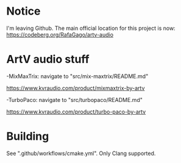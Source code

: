 Notice
======

I'm leaving Github. The main official location for this project is now:
https://codeberg.org/RafaGago/artv-audio

ArtV audio stuff
================

-MixMaxTrix: navigate to "src/mix-maxtrix/README.md"

https://www.kvraudio.com/product/mixmaxtrix-by-artv

-TurboPaco: navigate to "src/turbopaco/README.md"

https://www.kvraudio.com/product/turbo-paco-by-artv

Building
========

See ".github/workflows/cmake.yml". Only Clang supported.
